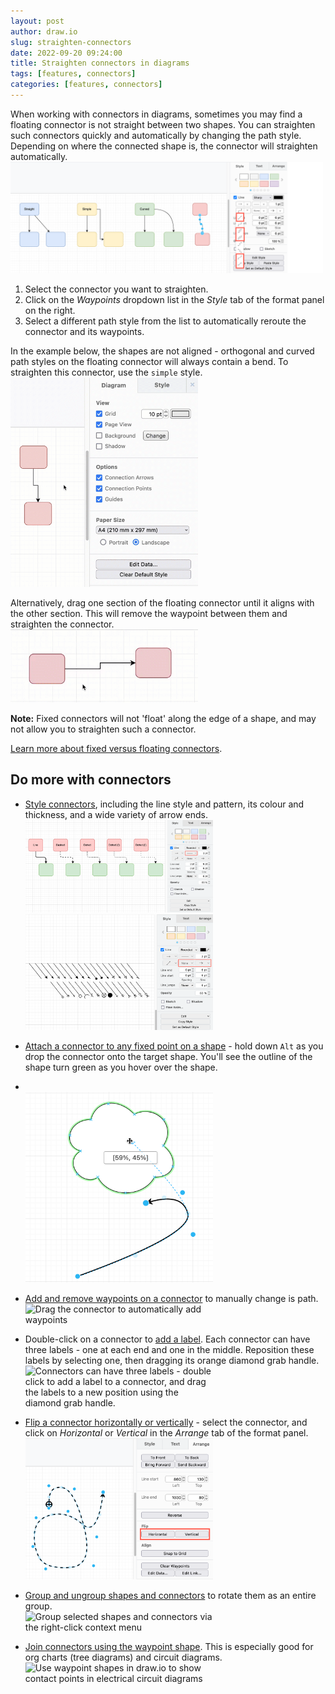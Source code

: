 ```yaml
---
layout: post
author: draw.io
slug: straighten-connectors
date: 2022-09-20 09:24:00
title: Straighten connectors in diagrams
tags: [features, connectors]
categories: [features, connectors]
---
```


When working with connectors in diagrams, sometimes you may find a floating connector is not straight between two shapes. You can straighten such connectors quickly and automatically by changing the path style. Depending on where the connected shape is, the connector will straighten automatically. 
<br /><img src="/assets/img/blog/connectors-straighten.png" style="width=100%;max-width:500px;height:auto;" alt="Choose a different path style (Waypoints) in the Style tab in the format panel on the right in draw.io to straighten a connector">

1. Select the connector you want to straighten. 
2. Click on the _Waypoints_ dropdown list in the _Style_ tab of the format panel on the right. 
3. Select a different path style from the list to automatically reroute the connector and its waypoints. 

In the example below, the shapes are not aligned - orthogonal and curved path styles on the floating connector will always contain a bend. To straighten this connector, use the ``simple`` style.
<br /><img src="/assets/img/blog/connector-straighten.gif" style="width=100%;max-width:300px;height:auto;" alt="Choose a different path style (Waypoints) in the Style tab in the format panel on the right in draw.io to straighten a connector">

Alternatively, drag one section of the floating connector until it aligns with the other section. This will remove the waypoint between them and straighten the connector.
<br /><img src="/assets/img/blog/connector-straighten-manual.gif" style="width=100%;max-width:300px;height:auto;" alt="Drag one part of the connector to align with another to remove the waypoint and straighten the two sections">

**Note:** Fixed connectors will not 'float' along the edge of a shape, and may not allow you to straighten such a connector. 

[Learn more about fixed versus floating connectors](/doc/faq/connector-fixed-vs-floating.html).


## Do more with connectors

* [Style connectors](/doc/faq/connector-styles.html), including the line style and pattern, its colour and thickness, and a wide variety of arrow ends.
<br /><img src="/assets/img/blog/style-tab-pattern.png" style="width=100%;max-width:300px;height:auto;" alt="Style your connector using the options in the Style tab in the format panel on the right in draw.io"> <img src="/assets/img/blog/style-tab-line-start-line-end.png" style="width=100%;max-width:300px;height:auto;" alt="Style your connector using the options in the Style tab in the format panel on the right in draw.io">

* [Attach a connector to any fixed point on a shape](/doc/faq/connect-to-shapes-anywhere.html) - hold down ``Alt`` as you drop the connector onto the target shape. You'll see the outline of the shape turn green as you hover over the shape.
* <br /><img src="/assets/img/blog/connector-fixed-anywhere.png" style="width=100%;max-width:300px;;height:auto;" alt="Connect a fixed connector to any point on a shape">

* [Add and remove waypoints on a connector](/blog/waypoints-connectors.html) to manually change is path.
<br /><img src="/assets/img/blog/waypoints-drag-more.gif" style="width=100%;max-width:300px;height:auto;" alt="Drag the connector to automatically add waypoints">

* Double-click on a connector to [add a label](/doc/faq/connectors.html). Each connector can have three labels - one at each end and one in the middle. Reposition these labels by selecting one, then dragging its orange diamond grab handle.
<br /><img src="/assets/img/blog/connector-label.png" style="width=100%;max-width:300px;height:auto;" alt="Connectors can have three labels - double click to add a label to a connector, and drag the labels to a new position using the diamond grab handle.">

* [Flip a connector horizontally or vertically](/doc/faq/connector-flip.html) - select the connector, and click on _Horizontal_ or _Vertical_ in the _Arrange_ tab of the format panel.
<br /><img src="/assets/img/blog/connector-flip.png" style="width=100%;max-width:300px;;height:auto;" alt="Flip a connector horizontally or vertically via the Arrange tab on the format panel">

* [Group and ungroup shapes and connectors](/doc/faq/group-shapes-connectors.html) to rotate them as an entire group.
<br /><img src="/assets/img/blog/group-context-menu.png" style="width=100%;max-width:300px;;height:auto;" alt="Group selected shapes and connectors via the right-click context menu">

* [Join connectors using the waypoint shape](/doc/faq/connectors-join.html). This is especially good for org charts (tree diagrams) and circuit diagrams.
<br /><img src="/assets/img/blog/waypoint-shape-circuit.gif" style="width=100%;max-width:300px;height:auto;" alt="Use waypoint shapes in draw.io to show contact points in electrical circuit diagrams">